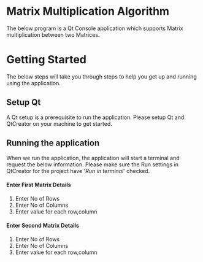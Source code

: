 # Matrix Multiplication Algorithm

The below program is a Qt Console application which supports Matrix multiplication between two Matrices.

# Getting Started

The below steps will take you through steps to help you get up and running using the application.

## Setup Qt

A Qt setup is a prerequisite to run the application. Please setup Qt and QtCreator on your machine to get started.

## Running the application 

When we run the application, the application will start a terminal and request the below information. Please make sure the Run settings in QtCreator for the project have '*Run in terminal*' checked.

#### Enter First Matrix Details
 1. Enter No of Rows
 2. Enter No of Columns
 3. Enter value for each row,column

#### Enter Second Matrix Details
 1. Enter No of Rows
 2. Enter No of Columns
 3. Enter value for each row,column
